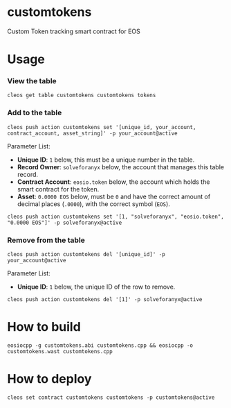 # customtokens

Custom Token tracking smart contract for EOS

# Usage

### View the table

`cleos get table customtokens customtokens tokens`

### Add to the table

```
cleos push action customtokens set '[unique_id, your_account, contract_account, asset_string]' -p your_account@active
```

Parameter List:

- **Unique ID**: `1` below, this must be a unique number in the table.
- **Record Owner**: `solveforanyx` below, the account that manages this table record.
- **Contract Account**: `eosio.token` below, the account which holds the smart contract for the token.
- **Asset**: `0.0000 EOS` below, must be `0` and have the correct amount of decimal places (`.0000`), with the correct symbol (`EOS`).

```
cleos push action customtokens set '[1, "solveforanyx", "eosio.token", "0.0000 EOS"]' -p solveforanyx@active
```

### Remove from the table

```
cleos push action customtokens del '[unique_id]' -p your_account@active
```

Parameter List:

- **Unique ID**: `1` below, the unique ID of the row to remove.

`cleos push action customtokens del '[1]' -p solveforanyx@active`

# How to build

`eosiocpp -g customtokens.abi customtokens.cpp && eosiocpp -o customtokens.wast customtokens.cpp`

# How to deploy

`cleos set contract customtokens customtokens -p customtokens@active`
